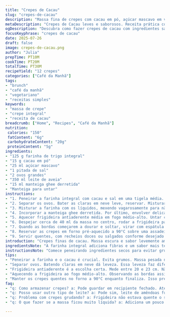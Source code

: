 ```yaml
---
title: "Crepes de Cacau"
slug: "crepes-de-cacau"
description: "Massa fina de crepes com cacau em pó, açúcar mascavo em vez de refinado e leite de aveia para dar leveza e um toque diferente. Farinha integral leva mais fibra. A manteiga ghee substitui o óleo vegetal. Rendimento para 12 crepes, textura mais macia e sabor tostado. Refeição vegetariana, sem frutos secos. Preparo e cozimento ajustados para menos tempo total. Receita prática para brunch ou café da manhã reforçado, combinando ingredientes simples, porém com um twist único."
metaDescription: "Crepes de Cacau leves e saborosos. Receita prática com ingredientes saudáveis, ideal para brunch ou café da manhã."
ogDescription: "Descubra como fazer crepes de cacau com ingredientes saudáveis e fáceis. Perfeitos para um brunch ou café da manhã equilibrado."
focusKeyphrase: "crepes de cacau"
date: 2025-07-26
draft: false
image: crepes-de-cacau.png
author: "Julia"
prepTime: PT10M
cookTime: PT20M
totalTime: PT30M
recipeYield: "12 crepes"
categories: ["Café da Manhã"]
tags:
- "brunch"
- "café da manhã"
- "vegetariano"
- "receitas simples"
keywords:
- "massa de crepe"
- "crepe integral"
- "receita de cacau"
breadcrumb: ["Home", "Recipes", "Café da Manhã"]
nutrition: 
 calories: "150"
 fatContent: "6g"
 carbohydrateContent: "20g"
 proteinContent: "5g"
ingredients:
- "125 g farinha de trigo integral"
- "15 g cacau em pó"
- "25 ml açúcar mascavo"
- "1 pitada de sal"
- "2 ovos grandes"
- "350 ml leite de aveia"
- "15 ml manteiga ghee derretida"
- "Manteiga para untar"
instructions:
- "1. Peneirar a farinha integral com cacau e sal em uma tigela média. Misturar o açúcar mascavo com uma colher, evitando grumos."
- "2. Separar os ovos. Bater as claras em neve leve, reservar. Misturar as gemas com metade do leite de aveia até incorporarem bem."
- "3. Misturar a farinha com os líquidos, mexendo vagarosamente para não endurecer. Adicionar o restante do leite devagar, mexendo até massa uniforme, sem bolhas grandes."
- "4. Incorporar a manteiga ghee derretida. Por último, envolver delicadamente as claras em neve para deixar a massa leve e aerada."
- "5. Aquecer frigideira antiaderente média em fogo médio-alto. Untar com manteiga usando pincel ou papel toalha."
- "6. Despejar cerca de 40 ml da massa no centro, rodar a frigideira para espalhar fininho, cobrir todo o fundo."
- "7. Quando as bordas começarem a dourar e soltar, virar com espátula fina. Cozinhar do outro lado 8 segundos. Retirar."
- "8. Reservar as crepes em forno pré-aquecido a 90°C sobre uma assadeira, assim mantém aquecidas enquanto faz o restante."
- "9. Servir quentes, com recheios doces ou salgados conforme desejado."
introduction: "Crepes finas de cacau. Massa escura e sabor levemente amargo. Sem farinha branca, só integral. Leite de aveia pra suavizar e dar cremosidade vegetal. Trocar o açúcar refinado por mascavo muda o sabor, traz um aroma mais caramelizado. Manteiga ghee substitui o óleo tradicional, deixa o gosto mais amanteigado e cozinha melhor. A textura fica leve, quase aerada, graças às claras batidas por último. O modo de preparo mexe com a técnica, batendo separados os ovos para garantir leveza na massa. Na frigideira, o segredo é untar bem e espalhar a massa fininha, rodando para cobrir tudo. O tempo curto de cozimento evita que o crepe fique duro. O forno baixo mantém quentinhas até todas as crepes ficarem prontas pra mesa."
ingredientsNote: "A farinha integral adiciona fibras e um sabor mais terroso, diferente da farinha branca comum; dispensar não é opção para esse toque rústico no prato. O cacau em pó precisa ser puro, sem açúcar, para não interferir na doçura. O açúcar mascavo, ao contrário do branco, ajuda a deixar a massa mais úmida e com sabor mais profundo. O leite de aveia, uma alternativa veg-friendly, confere leveza e suavidade; pode substituir o leite comum sem perder textura. A manteiga ghee oferece melhor ponto de fumaça que o óleo vegetal, evitando queimar rápido e acrescentando aroma amanteigado. Untar a frigideira com manteiga pura garante o deslizamento da massa e evita que o crepe grude. Ajustar a temperatura do fogo é essencial para o controle do cozimento: alta demais queima, baixa demais seca."
instructionsNote: "Comece peneirando ingredientes secos para evitar grumos e distribuir uniformemente o cacau pelo crepe. Separe os ovos, bata as claras em neve para dar leveza à massa, isso cria bolhas de ar que fazem os crepes mais macios. Misture com calma os líquidos, incorporando lentamente para não formar grumos ou desenvolver demais o glúten. Use uma frigideira antiaderente de 20-23cm para manter o controle da espessura do crepe. Untar com manteiga ajuda o crepe a desgrudar e a dourar levemente, mas use pouco para evitar excesso de gordura na massa. O tempo de cozimento deve ser de 30-40 segundos por lado; o crepe deve estar firme mas flexível para não rasgar. Guarde em forno baixo para manter a temperatura e evitar que ressequem ou esfriem enquanto prepara o restante. Sirva com recheios frescos, doces ou salgados, conforme seu desejo."
tips:
- "Peneirar a farinha e o cacau é crucial. Evita grumos. Massa pesada não é legal. Sal, açúcar e cacau secos juntos. Misture bem com colher. Grosseiro não serve. A textura fininha é o objetivo."
- "Separar ovos. Batendo claras em neve dá leveza. Essa leveza faz diferença. Gemas misturadas ao leite, vai devagar. Não apressa. Mistura precisa ficar homogênea, mas não exagera no mexer. Variações no glúten vão afetar o resultado."
- "Frigideira antiaderente é a escolha certa. Mede entre 20 e 23 cm. Não esqueça de untar. Manteiga é o segredo para deslizar sem grudar. Um pincel ou papel toalha ajuda. Excesso de manteiga? Pior ainda."
- "Aquecendo a frigideira ao fogo médio-alto. Observando as bordas assim que começam a dourar. Virar com espátula fina, gentil. Dois lados precisam dourar, mas não passar do tempo. 30 a 40 segundos para cada lado na média."
- "Manter os crepes quentes no forno a 90°C enquanto finaliza. Isso preserva a temperatura. Não ressecar. Recheios podem ser variados. Doce ou salgado, depende do gosto. Inovar é a chave."
faq:
- "q: Como armazenar crepes? a: Pode guardar em recipiente fechado. Até duas horas fora da geladeira. Ou no congelador por até um mês. Descongelar naturalmente. Reaqueça na frigideira ou no forno."
- "q: Posso usar outro tipo de leite? a: Pode sim, leite de amêndoas funciona bem. Mas é preciso experimentar. Cada leite tem características diferentes. O ponto de cremosidade varia."
- "q: Problema com crepes grudando? a: Frigideira não estava quente o suficiente. Ou não untou bem. Temperatura correta é essencial. Manteiga também ajuda a criar uma crosta."
- "q: O que fazer se a massa ficou muito líquida? a: Adiciona um pouco mais de farinha de trigo integral. Isso ajuda a dar consistência. E não esquece de misturar bem para não ficar grumoso."

---
```

